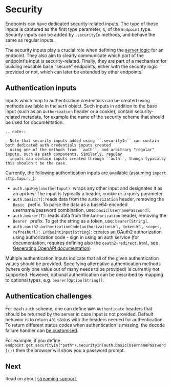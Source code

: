 # Security

Endpoints can have dedicated security-related inputs. The type of those inputs is captured as the first type parameter,
`A`, of the `Endpoint` type. Security inputs can be added by `.securityIn` methods, and behave the same as regular 
inputs.

The security inputs play a crucial role when defining the [server logic](../server/logic.md) for an endpoint. They also
aim to clearly communicate which part of the endpoint's input is security-related. Finally, they are part of a mechanism
for building reusable base "secure" endpoints, either with the security logic provided or not, which can later be 
extended by other endpoints.

## Authentication inputs

Inputs which map to authentication credentials can be created using methods available in the `auth` object. Such
inputs in addition to the base input (such as an `Authorization` header or a cookie), contain security-related metadata, 
for example the name of the security scheme that should be used for documentation.

```eval_rst
.. note::

  Note that security inputs added using ``.securityIn`` can contain both dedicated auth credentials inputs created
  using one of the methods from ``auth``, and arbitrary "regular" inputs, such as path components. Similarly, regular 
  inputs can contain inputs created through ``auth``, though typically this shouldn't be the case.
```

Currently, the following authentication inputs are available (assuming `import sttp.tapir._`):

* `auth.apiKey(anotherInput)`: wraps any other input and designates it as an api key. The input is typically a header, 
cookie or a query parameter
* `auth.basic[T]`: reads data from the `Authorization` header, removing the `Basic ` prefix. To parse the data as a 
base64-encoded username/password combination, use: `basic[UsernamePassword]`.
* `auth.bearer[T]`: reads data from the `Authorization` header, removing the `Bearer ` prefix. To get the string
as a token, use: `bearer[String]`.
* `auth.oauth2.authorizationCode(authorizationUrl, tokenUrl, scopes, refreshUrl): EndpointInput[String]`: creates an 
OAuth2 authorization using authorization code - sign in using an auth service (for documentation, requires defining also 
the `oauth2-redirect.html`, see [Generating OpenAPI documentation](../openapi.md))

Multiple authentication inputs indicate that all of the given authentication values should be provided. Specifying
alternative authentication methods (where only one value out of many needs to be provided) is currently not supported.
However, optional authentication can be described by mapping to optional types, e.g. `bearer[Option[String]]`.

## Authentication challenges

For each `auth` scheme, one can define `WWW-Authenticate` headers that should be returned by the server in case input is 
not provided. Default behavior is to return `401` status with the headers needed for authentication. To return different
status codes when authentication is missing, the decode failure handler can [be customised](../server/errors.md).

For example, if you define `endpoint.get.securityIn("path").securityIn(auth.basic[UsernamePassword]())` then the browser
will show you a password prompt.

## Next

Read on about [streaming support](streaming.md).

